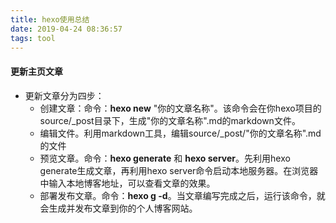 ```yaml
---
title: hexo使用总结
date: 2019-04-24 08:36:57
tags: tool
---
```


#### 更新主页文章
- 更新文章分为四步：
    - 创建文章：命令：**hexo new** "你的文章名称"。该命令会在你hexo项目的source/_post目录下，生成"你的文章名称".md的markdown文件。
    - 编辑文件。利用markdown工具，编辑source/_post/"你的文章名称".md的文件
    - 预览文章。命令：**hexo generate** 和 **hexo server**。先利用hexo generate生成文章，再利用hexo server命令启动本地服务器。在浏览器中输入本地博客地址，可以查看文章的效果。
    - 部署发布文章。命令：**hexo g -d**。当文章编写完成之后，运行该命令，就会生成并发布文章到你的个人博客网站。

